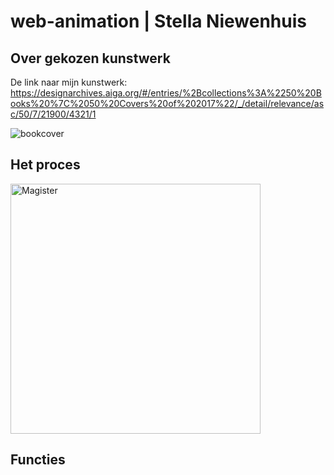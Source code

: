 # web-animation | Stella Niewenhuis


## Over gekozen kunstwerk 








De link naar mijn kunstwerk: 
https://designarchives.aiga.org/#/entries/%2Bcollections%3A%2250%20Books%20%7C%2050%20Covers%20of%202017%22/_/detail/relevance/asc/50/7/21900/4321/1

![bookcover](https://user-images.githubusercontent.com/45544342/82782591-f4d4fb80-9e5c-11ea-9146-38f52ce1e404.jpg)







## Het proces
<img width="400" alt="Magister" src="https://user-images.githubusercontent.com/43337685/82755869-ce6c7d00-9dd6-11ea-83f5-4dad5b305aa6.jpg">





## Functies 


















